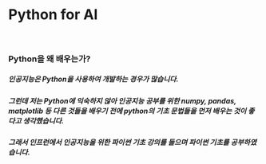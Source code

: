 <html>
  <body>
    <h1>Python for AI</h1>
    <br>
    <h3>Python을 왜 배우는가?</h3>
    <h5>
      인공지능은 Python을 사용하여 개발하는 경우가 많습니다.
    </h5>
    <h5>
      그런데 저는 Python에 익숙하지 않아 인공지능 공부를 위한 numpy, pandas, matplotlib 등 다른 것들을 배우기 전에 python의 기초 문법들을 먼저 배우는 것이 좋다고 생각했습니다.
    </h5>
    <h5>
      그래서 인프런에서 인공지능을 위한 파이썬 기초 강의를 들으며 파이썬 기초를 공부하였습니다.
    </h5>
  </body>
</html>
